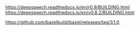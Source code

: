 https://deepspeech.readthedocs.io/en/r0.9/BUILDING.html
https://deepspeech.readthedocs.io/en/v0.8.2/BUILDING.html

https://github.com/bazelbuild/bazel/releases/tag/3.1.0
